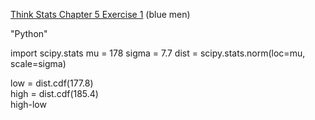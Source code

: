 [Think Stats Chapter 5 Exercise 1](http://greenteapress.com/thinkstats2/html/thinkstats2006.html#toc50) (blue men)

>> 
"Python"

  import scipy.stats
  mu = 178
  sigma = 7.7
  dist = scipy.stats.norm(loc=mu, scale=sigma)
  
  low = dist.cdf(177.8)    
  high = dist.cdf(185.4)   
  high-low
